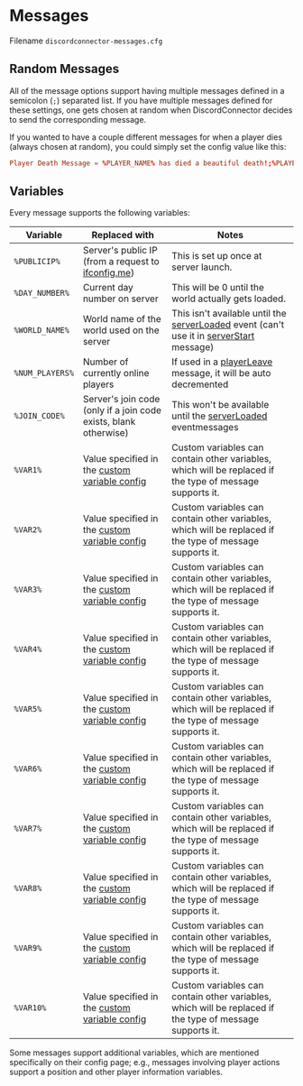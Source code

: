 # Messages

Filename `discordconnector-messages.cfg`

## Random Messages

All of the message options support having multiple messages defined in a semicolon (`;`) separated list. If you have multiple messages defined for these settings, one gets chosen at random when DiscordConnector decides to send the corresponding message.

If you wanted to have a couple different messages for when a player dies (always chosen at random), you could simply set the config value like this:

```toml
Player Death Message = %PLAYER_NAME% has died a beautiful death!;%PLAYER_NAME% went to their end with honor!;%PLAYER_NAME% died.
```

## Variables

Every message supports the following variables:

| Variable        | Replaced with                                                              | Notes                                                                                                                                                                                |
| --------------- | -------------------------------------------------------------------------- | ------------------------------------------------------------------------------------------------------------------------------------------------------------------------------------ |
| `%PUBLICIP%`    | Server's public IP (from a request to [ifconfig.me](https://ifconfig.me/)) | This is set up once at server launch.                                                                                                                                                |
| `%DAY_NUMBER%`  | Current day number on server                                               | This will be 0 until the world actually gets loaded.                                                                                                                                 |
| `%WORLD_NAME%`  | World name of the world used on the server                                 | This isn't available until the [serverLoaded](./messages.server.md#server-started-message) event (can't use it in [serverStart](./messages.server.md#server-launch-message) message) |
| `%NUM_PLAYERS%` | Number of currently online players                                         | If used in a [playerLeave](./messages.player.md#player-leave-message) message, it will be auto decremented                                                                           |
| `%JOIN_CODE%`   | Server's join code (only if a join code exists, blank otherwise)           | This won't be available until the [serverLoaded](./messages.server.md#server-started-message) eventmessages                                                                          |
| `%VAR1%`        | Value specified in the [custom variable config](./variables.custom.md)     | Custom variables can contain other variables, which will be replaced if the type of message supports it.                                                                             |
| `%VAR2%`        | Value specified in the [custom variable config](./variables.custom.md)     | Custom variables can contain other variables, which will be replaced if the type of message supports it.                                                                             |
| `%VAR3%`        | Value specified in the [custom variable config](./variables.custom.md)     | Custom variables can contain other variables, which will be replaced if the type of message supports it.                                                                             |
| `%VAR4%`        | Value specified in the [custom variable config](./variables.custom.md)     | Custom variables can contain other variables, which will be replaced if the type of message supports it.                                                                             |
| `%VAR5%`        | Value specified in the [custom variable config](./variables.custom.md)     | Custom variables can contain other variables, which will be replaced if the type of message supports it.                                                                             |
| `%VAR6%`        | Value specified in the [custom variable config](./variables.custom.md)     | Custom variables can contain other variables, which will be replaced if the type of message supports it.                                                                             |
| `%VAR7%`        | Value specified in the [custom variable config](./variables.custom.md)     | Custom variables can contain other variables, which will be replaced if the type of message supports it.                                                                             |
| `%VAR8%`        | Value specified in the [custom variable config](./variables.custom.md)     | Custom variables can contain other variables, which will be replaced if the type of message supports it.                                                                             |
| `%VAR9%`        | Value specified in the [custom variable config](./variables.custom.md)     | Custom variables can contain other variables, which will be replaced if the type of message supports it.                                                                             |
| `%VAR10%`       | Value specified in the [custom variable config](./variables.custom.md)     | Custom variables can contain other variables, which will be replaced if the type of message supports it.                                                                             |

Some messages support additional variables, which are mentioned specifically on their config page; e.g., messages involving player actions support a position and other player information variables.
